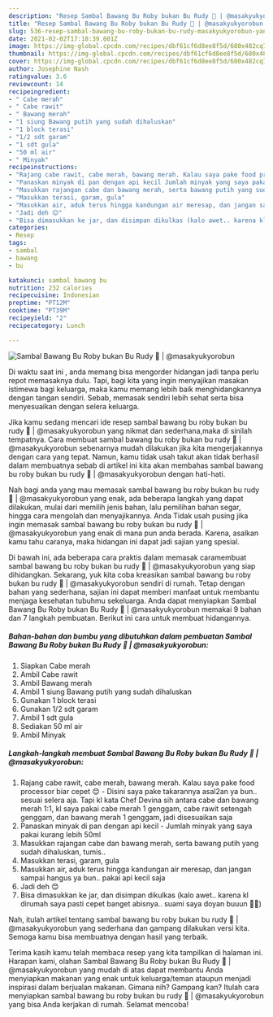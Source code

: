 ```yaml
---
description: "Resep Sambal Bawang Bu Roby bukan Bu Rudy 🤭 | @masakyukyorobun yang lezat dan Mudah Dibuat"
title: "Resep Sambal Bawang Bu Roby bukan Bu Rudy 🤭 | @masakyukyorobun yang lezat dan Mudah Dibuat"
slug: 536-resep-sambal-bawang-bu-roby-bukan-bu-rudy-masakyukyorobun-yang-lezat-dan-mudah-dibuat
date: 2021-02-02T17:18:39.601Z
image: https://img-global.cpcdn.com/recipes/dbf61cf6d8ee8f5d/680x482cq70/sambal-bawang-bu-roby-bukan-bu-rudy-🤭-masakyukyorobun-foto-resep-utama.jpg
thumbnail: https://img-global.cpcdn.com/recipes/dbf61cf6d8ee8f5d/680x482cq70/sambal-bawang-bu-roby-bukan-bu-rudy-🤭-masakyukyorobun-foto-resep-utama.jpg
cover: https://img-global.cpcdn.com/recipes/dbf61cf6d8ee8f5d/680x482cq70/sambal-bawang-bu-roby-bukan-bu-rudy-🤭-masakyukyorobun-foto-resep-utama.jpg
author: Josephine Nash
ratingvalue: 3.6
reviewcount: 14
recipeingredient:
- " Cabe merah"
- " Cabe rawit"
- " Bawang merah"
- "1 siung Bawang putih yang sudah dihaluskan"
- "1 block terasi"
- "1/2 sdt garam"
- "1 sdt gula"
- "50 ml air"
- " Minyak"
recipeinstructions:
- "Rajang cabe rawit, cabe merah, bawang merah. Kalau saya pake food processor biar cepet 😊 Disini saya pake takarannya asal2an ya bun.. sesuai selera aja. Tapi kl kata Chef Devina sih antara cabe dan bawang merah 1:1, kl saya pakai cabe merah 1 genggam, cabe rawit setengah genggam, dan bawang merah 1 genggam, jadi disesuaikan saja"
- "Panaskan minyak di pan dengan api kecil Jumlah minyak yang saya pakai kurang lebih 50ml"
- "Masukkan rajangan cabe dan bawang merah, serta bawang putih yang sudah dihaluskan, tumis.."
- "Masukkan terasi, garam, gula"
- "Masukkan air, aduk terus hingga kandungan air meresap, dan jangan sampai hangus ya bun.. pakai api kecil saja"
- "Jadi deh 😊"
- "Bisa dimasukkan ke jar, dan disimpan dikulkas (kalo awet.. karena kl dirumah saya pasti cepet banget abisnya.. suami saya doyan buuun 🤣🤣)"
categories:
- Resep
tags:
- sambal
- bawang
- bu

katakunci: sambal bawang bu 
nutrition: 232 calories
recipecuisine: Indonesian
preptime: "PT12M"
cooktime: "PT39M"
recipeyield: "2"
recipecategory: Lunch

---
```



![Sambal Bawang Bu Roby bukan Bu Rudy 🤭 | @masakyukyorobun](https://img-global.cpcdn.com/recipes/dbf61cf6d8ee8f5d/680x482cq70/sambal-bawang-bu-roby-bukan-bu-rudy-🤭-masakyukyorobun-foto-resep-utama.jpg)

Di waktu  saat ini , anda memang bisa mengorder hidangan jadi tanpa perlu repot memasaknya dulu. Tapi, bagi kita yang ingin menyajikan masakan istimewa bagi keluarga, maka kamu memang lebih baik menghidangkannya dengan tangan sendiri. Sebab, memasak sendiri lebih sehat serta bisa menyesuaikan dengan selera keluarga.

Jika kamu sedang mencari ide resep sambal bawang bu roby bukan bu rudy 🤭 | @masakyukyorobun yang nikmat dan sederhana,maka di sinilah tempatnya. Cara membuat sambal bawang bu roby bukan bu rudy 🤭 | @masakyukyorobun  sebenarnya mudah dilakukan jika kita mengerjakannya dengan cara yang tepat. Namun, kamu tidak usah takut akan tidak berhasil dalam membuatnya 
sebab di artikel ini kita akan membahas sambal bawang bu roby bukan bu rudy 🤭 | @masakyukyorobun dengan hati-hati.  



Nah bagi anda yang mau memasak sambal bawang bu roby bukan bu rudy 🤭 | @masakyukyorobun yang enak, ada beberapa langkah yang dapat dilakukan, mulai dari memilih jenis bahan, lalu pemilihan bahan segar, hingga cara mengolah dan menyajikannya. Anda Tidak usah pusing jika ingin memasak sambal bawang bu roby bukan bu rudy 🤭 | @masakyukyorobun yang enak di mana pun anda berada. Karena, asalkan kamu  tahu caranya, maka hidangan ini dapat jadi sajian yang spesial.

Di bawah ini, ada beberapa cara praktis  dalam memasak caramembuat sambal bawang bu roby bukan bu rudy 🤭 | @masakyukyorobun yang siap dihidangkan. Sekarang, yuk kita coba kreasikan sambal bawang bu roby bukan bu rudy 🤭 | @masakyukyorobun sendiri di rumah. Tetap dengan bahan yang sederhana, sajian ini dapat memberi manfaat untuk membantu menjaga kesehatan tubuhmu sekeluarga. Anda dapat menyiapkan Sambal Bawang Bu Roby bukan Bu Rudy 🤭 | @masakyukyorobun memakai 9 bahan dan 7 langkah pembuatan. Berikut ini cara untuk membuat hidangannya.

<!--inarticleads1-->

##### Bahan-bahan dan bumbu yang dibutuhkan dalam pembuatan Sambal Bawang Bu Roby bukan Bu Rudy 🤭 | @masakyukyorobun:

1. Siapkan  Cabe merah
1. Ambil  Cabe rawit
1. Ambil  Bawang merah
1. Ambil 1 siung Bawang putih yang sudah dihaluskan
1. Gunakan 1 block terasi
1. Gunakan 1/2 sdt garam
1. Ambil 1 sdt gula
1. Sediakan 50 ml air
1. Ambil  Minyak




<!--inarticleads2-->

##### Langkah-langkah membuat Sambal Bawang Bu Roby bukan Bu Rudy 🤭 | @masakyukyorobun:

1. Rajang cabe rawit, cabe merah, bawang merah. Kalau saya pake food processor biar cepet 😊 - Disini saya pake takarannya asal2an ya bun.. sesuai selera aja. Tapi kl kata Chef Devina sih antara cabe dan bawang merah 1:1, kl saya pakai cabe merah 1 genggam, cabe rawit setengah genggam, dan bawang merah 1 genggam, jadi disesuaikan saja
1. Panaskan minyak di pan dengan api kecil - Jumlah minyak yang saya pakai kurang lebih 50ml
1. Masukkan rajangan cabe dan bawang merah, serta bawang putih yang sudah dihaluskan, tumis..
1. Masukkan terasi, garam, gula
1. Masukkan air, aduk terus hingga kandungan air meresap, dan jangan sampai hangus ya bun.. pakai api kecil saja
1. Jadi deh 😊
1. Bisa dimasukkan ke jar, dan disimpan dikulkas (kalo awet.. karena kl dirumah saya pasti cepet banget abisnya.. suami saya doyan buuun 🤣🤣)




Nah, itulah artikel tentang  sambal bawang bu roby bukan bu rudy 🤭 | @masakyukyorobun  yang sederhana dan gampang dilakukan versi kita. Semoga kamu bisa membuatnya dengan hasil yang terbaik. 

Terima kasih kamu telah membaca resep yang kita tampilkan di halaman ini. Harapan kami, olahan  Sambal Bawang Bu Roby bukan Bu Rudy 🤭 | @masakyukyorobun yang mudah di atas dapat membantu Anda menyiapkan makanan yang enak untuk keluarga/teman ataupun menjadi inspirasi dalam berjualan makanan. Gimana nih? Gampang kan? Itulah cara menyiapkan sambal bawang bu roby bukan bu rudy 🤭 | @masakyukyorobun yang bisa Anda kerjakan di rumah. Selamat mencoba!

